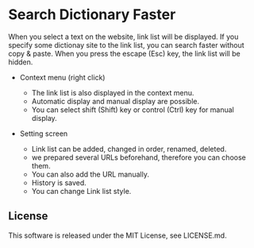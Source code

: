 # Search Dictionary Faster
When you select a text on the website, link list will be displayed. If you specify some dictionay site to the link list, you can search faster without copy & paste. When you press the escape (Esc) key, the link list will be hidden.

* Context menu (right click)
   * The link list is also displayed in the context menu.
   * Automatic display and manual display are possible.
   * You can select shift (Shift) key or control (Ctrl) key for manual display.

* Setting screen
   * Link list can be added, changed in order, renamed, deleted.
   * we prepared several URLs beforehand, therefore you can choose them.
   * You can also add the URL manually.
	* History is saved.
	* You can change Link list style.

## License
This software is released under the MIT License, see LICENSE.md.
